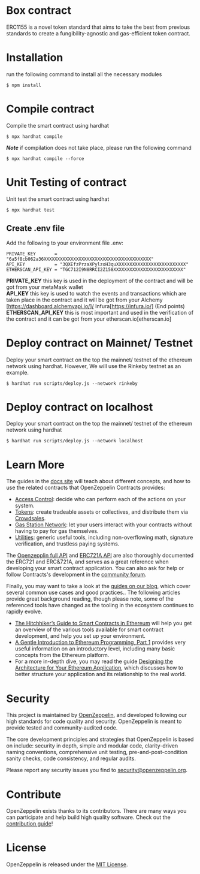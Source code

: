 # Box contract
ERC1155 is a novel token standard that aims to take the best from previous standards to create a fungibility-agnostic and gas-efficient token contract.


# Installation
run the following command to install all the necessary modules
```console
$ npm install 
```

# Compile contract
Compile the smart contract using hardhat
```console
$ npx hardhat compile
```

**_Note_** if compilation does not take place, please run the following command
```console
$ npx hardhat compile --force
```

# Unit Testing of contract
Unit test the smart contract using hardhat
```console
$ npx hardhat test
```

## Create .env file
Add the following to your environment file .env:

```console
PRIVATE_KEY       = "6a5f8cb062a36XXXXXXXXXXXXXXXXXXXXXXXXXXXXXXXXXXXXXXXX"
API_KEY           = "3QXEfzPrzaXPylzoH3quXXXXXXXXXXXXXXXXXXXXXXXXXX"
ETHERSCAN_API_KEY = "TGC712I9N8RRCI2Z158XXXXXXXXXXXXXXXXXXXXXXXXXX"
```

**PRIVATE_KEY** this key is used in the deployment of the contract and will be got from your metaMask wallet\
**API_KEY** this key is used to watch the events and transactions which are taken place in the contract and it will be got from your Alchemy [https://dashboard.alchemyapi.io/]/ Infura[https://infura.io/] (End points)\
**ETHERSCAN_API_KEY** this is most important and used in the verification of the contract and it can be got from your etherscan.io[etherscan.io]

# Deploy contract on Mainnet/ Testnet
Deploy your smart contract on the top the mainnet/ testnet of the ethereum network using hardhat. However, We will use the Rinkeby testnet as an example.
```console
$ hardhat run scripts/deploy.js --network rinkeby
```

# Deploy contract on localhost
Deploy your smart contract on the top the mainnet/ testnet of the ethereum network using hardhat
```console
$ hardhat run scripts/deploy.js --network localhost
```

# Learn More

The guides in the [docs site](https://docs.openzeppelin.com/contracts) will teach about different concepts, and how to use the related contracts that OpenZeppelin Contracts provides:

* [Access Control](https://docs.openzeppelin.com/contracts/access-control): decide who can perform each of the actions on your system.
* [Tokens](https://docs.openzeppelin.com/contracts/tokens): create tradeable assets or collectives, and distribute them via [Crowdsales](https://docs.openzeppelin.com/contracts/crowdsales).
* [Gas Station Network](https://docs.openzeppelin.com/contracts/gsn): let your users interact with your contracts without having to pay for gas themselves.
* [Utilities](https://docs.openzeppelin.com/contracts/utilities): generic useful tools, including non-overflowing math, signature verification, and trustless paying systems.

The [Openzepplin full API](https://docs.openzeppelin.com/contracts/api/token/ERC721) and  [ERC721A API](https://chiru-labs.github.io/ERC721A//#/upgradeable) are also thoroughly documented the ERC721 and ERC&721A, and serves as a great reference when developing your smart contract application. You can also ask for help or follow Contracts's development in the [community forum](https://forum.openzeppelin.com).

Finally, you may want to take a look at the [guides on our blog](https://blog.openzeppelin.com/guides), which cover several common use cases and good practices.. The following articles provide great background reading, though please note, some of the referenced tools have changed as the tooling in the ecosystem continues to rapidly evolve.

* [The Hitchhiker’s Guide to Smart Contracts in Ethereum](https://blog.openzeppelin.com/the-hitchhikers-guide-to-smart-contracts-in-ethereum-848f08001f05) will help you get an overview of the various tools available for smart contract development, and help you set up your environment.
* [A Gentle Introduction to Ethereum Programming, Part 1](https://blog.openzeppelin.com/a-gentle-introduction-to-ethereum-programming-part-1-783cc7796094) provides very useful information on an introductory level, including many basic concepts from the Ethereum platform.
* For a more in-depth dive, you may read the guide [Designing the Architecture for Your Ethereum Application](https://blog.openzeppelin.com/designing-the-architecture-for-your-ethereum-application-9cec086f8317), which discusses how to better structure your application and its relationship to the real world.



# Security

This project is maintained by [OpenZeppelin](https://openzeppelin.com), and developed following our high standards for code quality and security. OpenZeppelin is meant to provide tested and community-audited code.

The core development principles and strategies that OpenZeppelin is based on include: security in depth, simple and modular code, clarity-driven naming conventions, comprehensive unit testing, pre-and-post-condition sanity checks, code consistency, and regular audits.


Please report any security issues you find to security@openzeppelin.org.

# Contribute

OpenZeppelin exists thanks to its contributors. There are many ways you can participate and help build high quality software. Check out the [contribution guide](CONTRIBUTING.md)!

# License

OpenZeppelin is released under the [MIT License](LICENSE).
